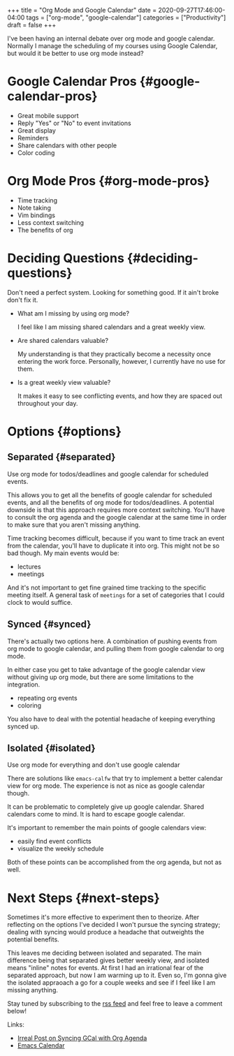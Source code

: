 +++
title = "Org Mode and Google Calendar"
date = 2020-09-27T17:46:00-04:00
tags = ["org-mode", "google-calendar"]
categories = ["Productivity"]
draft = false
+++

I've been having an internal debate over org mode and google calendar. Normally I manage the scheduling of my courses using Google Calendar, but would it be better to use org mode instead?


# Google Calendar Pros {#google-calendar-pros}

-   Great mobile support
-   Reply "Yes" or "No" to event invitations
-   Great display
-   Reminders
-   Share calendars with other people
-   Color coding


# Org Mode Pros {#org-mode-pros}

-   Time tracking
-   Note taking
-   Vim bindings
-   Less context switching
-   The benefits of org


# Deciding Questions {#deciding-questions}

Don't need a perfect system. Looking for something good. If it ain't broke don't fix it.

-   What am I missing by using org mode?

    I feel like I am missing shared calendars and a great weekly view.
-   Are shared calendars valuable?

    My understanding is that they practically become a necessity once entering the work force. Personally, however, I currently have no use for them.
-   Is a great weekly view valuable?

    It makes it easy to see conflicting events, and how they are spaced out throughout your day.


# Options {#options}


## Separated {#separated}

Use org mode for todos/deadlines and google calendar for scheduled events.

This allows you to get all the benefits of google calendar for scheduled events, and all the benefits of org mode for todos/deadlines. A potential downside is that this approach requires more context switching. You'll have to consult the org agenda and the google calendar at the same time in order to make sure that you aren't missing anything.

Time tracking becomes difficult, because if you want to time track an event from the calendar, you'll have to duplicate it into org. This might not be so bad though. My main events would be:

-   lectures
-   meetings

And it's not important to get fine grained time tracking to the specific meeting itself. A general task of `meetings` for a set of categories that I could clock to would suffice.


## Synced {#synced}

There's actually two options here. A combination of pushing events from org mode to google calendar, and pulling them from google calendar to org mode.

In either case you get to take advantage of the google calendar view without giving up org mode, but there are some limitations to the integration.

-   repeating org events
-   coloring

You also have to deal with the potential headache of keeping everything synced up.


## Isolated {#isolated}

Use org mode for everything and don't use google calendar

There are solutions like `emacs-calfw` that try to implement a better calendar view for org mode. The experience is not as nice as google calendar though.

It can be problematic to completely give up google calendar. Shared calendars come to mind. It is hard to escape google calendar.

It's important to remember the main points of google calendars view:

-   easily find event conflicts
-   visualize the weekly schedule

Both of these points can be accomplished from the org agenda, but not as well.


# Next Steps {#next-steps}

Sometimes it's more effective to experiment then to theorize. After reflecting on the options I've decided I won't pursue the syncing strategy; dealing with syncing would produce a headache that outweights the potential benefits.

This leaves me deciding between isolated and separated. The main difference being that separated gives better weekly view, and isolated means "inline" notes for events.  At first I had an irrational fear of the separated approach, but now I am warming up to it. Even so, I'm gonna give the isolated appraoach a go for a couple weeks and see if I feel like I am missing anything.

Stay tuned by subscribing to the [rss feed](https://colekillian.com/index.xml) and feel free to leave a comment below!

Links:

-   [Irreal Post on Syncing GCal with Org Agenda](https://irreal.org/blog/?p=5839)
-   [Emacs Calendar](https://github.com/kiwanami/emacs-calfw/)
